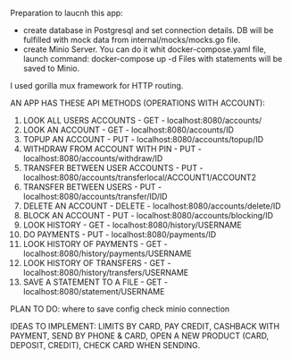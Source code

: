 Preparation to laucnh this app:
- create database in Postgresql and set connection details. DB will be fulfilled with mock data from internal/mocks/mocks.go file.
- create Minio Server. You can do it whit docker-compose.yaml file, launch command:
docker-compose up -d
Files with statements will be saved to Minio.

I used gorilla mux framework for HTTP routing.

AN APP HAS THESE API METHODS (OPERATIONS WITH ACCOUNT):
1) LOOK ALL USERS ACCOUNTS - GET - localhost:8080/accounts/
2) LOOK AN ACCOUNT - GET - localhost:8080/accounts/ID
3) TOPUP AN ACCOUNT - PUT - localhost:8080/accounts/topup/ID
4) WITHDRAW FROM ACCOUNT WITH PIN - PUT - localhost:8080/accounts/withdraw/ID
5) TRANSFER BETWEEN USER ACCOUNTS - PUT - localhost:8080/accounts/transferlocal/ACCOUNT1/ACCOUNT2
6) TRANSFER BETWEEN USERS - PUT - localhost:8080/accounts/transfer/ID/ID
7) DELETE AN ACCOUNT - DELETE -  localhost:8080/accounts/delete/ID
8) BLOCK AN ACCOUNT - PUT - localhost:8080/accounts/blocking/ID
9) LOOK HISTORY - GET - localhost:8080/history/USERNAME
10) DO PAYMENTS - PUT - localhost:8080/payments/ID
11) LOOK HISTORY OF PAYMENTS - GET - localhost:8080/history/payments/USERNAME
12) LOOK HISTORY OF TRANSFERS - GET - localhost:8080/history/transfers/USERNAME
13) SAVE A STATEMENT TO A FILE - GET - localhost:8080/statement/USERNAME

PLAN TO DO:
where to save config
check minio connection

IDEAS TO IMPLEMENT: LIMITS BY CARD, PAY CREDIT, CASHBACK WITH PAYMENT, SEND BY PHONE & CARD, OPEN A NEW PRODUCT (CARD, DEPOSIT, CREDIT), CHECK CARD WHEN SENDING.